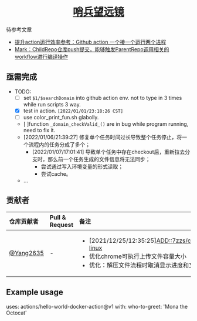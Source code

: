 <h1 align="center"><a href="https://sentrylab.cn/">哨兵望远镜</a></h1>

待参考文章
- [提升action运行效率参考：Github action 一个接一个运行两个进程](https://qa.1r1g.com/sf/ask/4684132631/?lastactivity)
- [Mark：ChildRepo仓库push提交，能够触发ParentRepo调用相关的workflow进行编译操作](https://www.cnblogs.com/aedjesse/p/14362530.html)

## 亟需完成

- TODO:
  - [ ] set `$1/$searchDomain` into github action env. not to type in 3 times while run scripts 3 way.
  - [x] test in action. `[2022/01/01/23:18:26 CST]`
  - [ ] use color_print_fun.sh glabolly.
  - [ ]function `_domain_checkValid_()` are in bug while program running, need to fix it.
  - [2022/01/06/21:39:27] 修复单个任务时间过长导致整个任务停止，将一个流程内的任务分成了多个；
    - [2022/01/07/17:01:41] 导致单个任务中存在checkout后，重新拉去分支时，那么前一个任务生成的文件信息将无法同步；
      - 尝试通过写入环境变量的形式读取；
      - 尝试cache。
  - ...

## 贡献者

| 仓库贡献者 | Pull & Request | 备注 |
| :--- | :--- | :--- |
| [@Yang2635 ](https://github.com/Yang2635) | - | <ul><li>[2021/12/25/12:35:25]<ADD::7zzs/chrome-linux></li><li>优化chrome可执行上传文件容量大小</li><li>优化：解压文件流程时取消显示进度和文件</li></ul> |


## Example usage

uses: actions/hello-world-docker-action@v1
with:
  who-to-greet: 'Mona the Octocat'